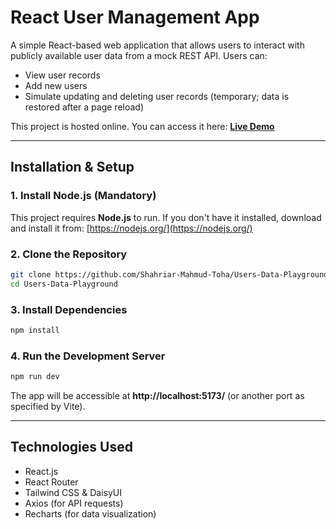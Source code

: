 # React User Management App

A simple React-based web application that allows users to interact with publicly available user data from a mock REST API. Users can:

- View user records
- Add new users
- Simulate updating and deleting user records (temporary; data is restored after a page reload)

This project is hosted online. You can access it here: **[Live Demo](#)**

---

## Installation & Setup

### 1. Install Node.js (Mandatory)
This project requires **Node.js** to run. If you don't have it installed, download and install it from:
[https://nodejs.org/](https://nodejs.org/)

### 2. Clone the Repository
```sh
git clone https://github.com/Shahriar-Mahmud-Toha/Users-Data-Playground
cd Users-Data-Playground
```

### 3. Install Dependencies
```sh
npm install
```

### 4. Run the Development Server
```sh
npm run dev
```

The app will be accessible at **http://localhost:5173/** (or another port as specified by Vite).

---

## Technologies Used
- React.js
- React Router
- Tailwind CSS & DaisyUI
- Axios (for API requests)
- Recharts (for data visualization)

